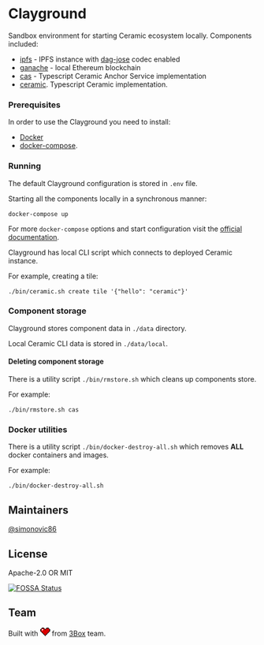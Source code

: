 # Clayground

Sandbox environment for starting Ceramic ecosystem locally. Components included:

* [ipfs](https://github.com/ceramicnetwork/js-ipfs-daemon) - IPFS instance with [dag-jose](https://github.com/ceramicnetwork/js-dag-jose) codec enabled
* [ganache](https://www.trufflesuite.com/ganache) - local Ethereum blockchain
* [cas](https://github.com/ceramicnetwork/ceramic-anchor-service) - Typescript Ceramic Anchor Service implementation
* [ceramic](https://github.com/ceramicnetwork/js-ceramic). Typescript Ceramic implementation.

### Prerequisites

In order to use the Clayground you need to install:

* [Docker](https://docs.docker.com/get-docker/)
* [docker-compose](https://docs.docker.com/compose/install/).

### Running

The default Clayground configuration is stored in `.env` file.

Starting all the components locally in a synchronous manner:

```shell script
docker-compose up
```

For more `docker-compose` options and start configuration visit the [official documentation](https://docs.docker.com/compose/reference/overview/).

Clayground has local CLI script which connects to deployed Ceramic instance.

For example, creating a tile:
```shell script
./bin/ceramic.sh create tile '{"hello": "ceramic"}'
```

### Component storage

Clayground stores component data in `./data` directory.

Local Ceramic CLI data is stored in `./data/local`.

#### Deleting component storage

There is a utility script `./bin/rmstore.sh` which cleans up components store.

For example:
```shell script
./bin/rmstore.sh cas
```

### Docker utilities

There is a utility script `./bin/docker-destroy-all.sh` which removes **ALL** docker containers and images.

For example:
```shell script
./bin/docker-destroy-all.sh
```

## Maintainers
[@simonovic86](https://github.com/simonovic86)

## License

Apache-2.0 OR MIT

[![FOSSA Status](https://app.fossa.com/api/projects/git%2Bgithub.com%2Fceramicnetwork%2Fclayground.svg?type=large)](https://app.fossa.com/projects/git%2Bgithub.com%2Fceramicnetwork%2Fclayground?ref=badge_large)

## Team

Built with  <img src="./resources/heart.png" width="20"/> from [3Box](https://3box.io) team.
